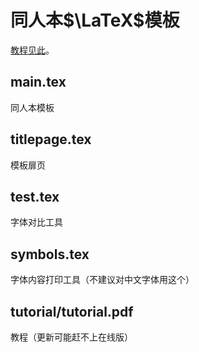 # 同人本$\LaTeX$模板

[教程见此](https://zhuty18.github.io/docs/\%E5\%90\%8C\%E4\%BA\%BA\%E6\%96\%87LaTeX\%E6\%8E\%92\%E7\%89\%88\%E6\%95\%99\%E7\%A8\%8B)。

## main.tex

同人本模板

## titlepage.tex

模板扉页

## test.tex

字体对比工具

## symbols.tex

字体内容打印工具（不建议对中文字体用这个）

## tutorial/tutorial.pdf

教程（更新可能赶不上在线版）
